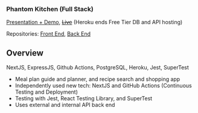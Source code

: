 ### Phantom Kitchen (Full Stack)

[Presentation + Demo](https://www.youtube.com/watch?v=n1A9Jk4iPKY), ~~[Live](https://development-phantom-kitchen.netlify.app)~~ (Heroku ends Free Tier DB and API hosting)

Repositories: [Front End](https://github.com/SchoolOfCode/final-project-front-end-tech-phantoms), [Back End](https://github.com/SchoolOfCode/backend-tech-phantoms)

## Overview
NextJS, ExpressJS, Github Actions, PostgreSQL, Heroku, Jest, SuperTest

- Meal plan guide and planner, and recipe search and shopping app
- Independently used new tech: NextJS and GitHub Actions (Continuous Testing and Deployment)
- Testing with Jest, React Testing Library, and SuperTest
- Uses external and internal API back end
